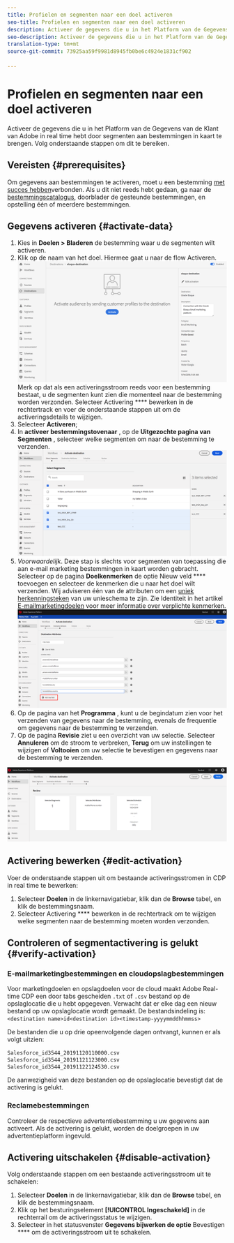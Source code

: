 ```yaml
---
title: Profielen en segmenten naar een doel activeren
seo-title: Profielen en segmenten naar een doel activeren
description: Activeer de gegevens die u in het Platform van de Gegevens van de Klant van Adobe in real time hebt door segmenten aan bestemmingen in kaart te brengen. Volg onderstaande stappen om dit te bereiken.
seo-description: Activeer de gegevens die u in het Platform van de Gegevens van de Klant van Adobe in real time hebt door segmenten aan bestemmingen in kaart te brengen. Volg onderstaande stappen om dit te bereiken.
translation-type: tm+mt
source-git-commit: 73925aa59f9981d8945fb0be6c4924e1831cf902

---
```



# Profielen en segmenten naar een doel activeren

Activeer de gegevens die u in het Platform van de Gegevens van de Klant van Adobe in real time hebt door segmenten aan bestemmingen in kaart te brengen. Volg onderstaande stappen om dit te bereiken.

## Vereisten {#prerequisites}

Om gegevens aan bestemmingen te activeren, moet u een bestemming [met succes hebben](/help/rtcdp/destinations/assets/connect-destination.png)verbonden. Als u dit niet reeds hebt gedaan, ga naar de [bestemmingscatalogus](/help/rtcdp/destinations/destinations-catalog.md), doorblader de gesteunde bestemmingen, en opstelling één of meerdere bestemmingen.

## Gegevens activeren {#activate-data}

1. Kies in **Doelen > Bladeren** de bestemming waar u de segmenten wilt activeren.
2. Klik op de naam van het doel. Hiermee gaat u naar de flow Activeren.
   ![activate-flow](/help/rtcdp/destinations/assets/activate-flow.png)Merk op dat als een activeringsstroom reeds voor een bestemming bestaat, u de segmenten kunt zien die momenteel naar de bestemming worden verzonden. Selecteer Activering **** bewerken in de rechtertrack en voer de onderstaande stappen uit om de activeringsdetails te wijzigen.
3. Selecteer **Activeren**;
4. In **activeer bestemmingstovenaar** , op de **Uitgezochte pagina van Segmenten** , selecteer welke segmenten om naar de bestemming te verzenden.
   ![segmenten-naar-bestemming](/help/rtcdp/destinations/assets/select-segments.png)
5. *Voorwaardelijk*. Deze stap is slechts voor segmenten van toepassing die aan e-mail marketing bestemmingen in kaart worden gebracht. <br> Selecteer op de pagina **Doelkenmerken** de optie Nieuw veld **** toevoegen en selecteer de kenmerken die u naar het doel wilt verzenden.
Wij adviseren één van de attributen om een [uniek herkenningsteken](/help/rtcdp/destinations/email-marketing-destinations.md#identity) van uw unieschema te zijn. Zie Identiteit in het artikel [E-mailmarketingdoelen](/help/rtcdp/destinations/email-marketing-destinations.md#identity) voor meer informatie over verplichte kenmerken.
   ![bestemmingskenmerken](/help/rtcdp/destinations/assets/destination-attributes.png)
6. Op de pagina van het **Programma** , kunt u de begindatum zien voor het verzenden van gegevens naar de bestemming, evenals de frequentie om gegevens naar de bestemming te verzenden.
7. Op de pagina **Revisie** ziet u een overzicht van uw selectie. Selecteer **Annuleren** om de stroom te verbreken, **Terug** om uw instellingen te wijzigen of **Voltooien** om uw selectie te bevestigen en gegevens naar de bestemming te verzenden.

![selectie bevestigen](/help/rtcdp/destinations/assets/confirm-selection.png)

## Activering bewerken {#edit-activation}

Voer de onderstaande stappen uit om bestaande activeringsstromen in CDP in real time te bewerken:

1. Selecteer **Doelen** in de linkernavigatiebar, klik dan de **Browse** tabel, en klik de bestemmingsnaam.
2. Selecteer Activering **** bewerken in de rechtertrack om te wijzigen welke segmenten naar de bestemming moeten worden verzonden.

## Controleren of segmentactivering is gelukt {#verify-activation}

### E-mailmarketingbestemmingen en cloudopslagbestemmingen

Voor marketingdoelen en opslagdoelen voor de cloud maakt Adobe Real-time CDP een door tabs gescheiden `.txt` of `.csv` bestand op de opslaglocatie die u hebt opgegeven. Verwacht dat er elke dag een nieuw bestand op uw opslaglocatie wordt gemaakt. De bestandsindeling is:
`<destination name>id<destination id><timestamp-yyyymmddhhmmss>`

De bestanden die u op drie opeenvolgende dagen ontvangt, kunnen er als volgt uitzien:

```
Salesforce_id3544_20191120110000.csv
Salesforce_id3544_20191121123000.csv
Salesforce_id3544_20191122124530.csv
```

De aanwezigheid van deze bestanden op de opslaglocatie bevestigt dat de activering is gelukt.

### Reclamebestemmingen

Controleer de respectieve advertentiebestemming u uw gegevens aan activeert. Als de activering is gelukt, worden de doelgroepen in uw advertentieplatform ingevuld.

## Activering uitschakelen {#disable-activation}

Volg onderstaande stappen om een bestaande activeringsstroom uit te schakelen:

1. Selecteer **Doelen** in de linkernavigatiebar, klik dan de **Browse** tabel, en klik de bestemmingsnaam.
2. Klik op het besturingselement **[!UICONTROL Ingeschakeld]** in de rechterrail om de activeringsstatus te wijzigen.
3. Selecteer in het statusvenster **Gegevens bijwerken de optie** Bevestigen **** om de activeringsstroom uit te schakelen.

